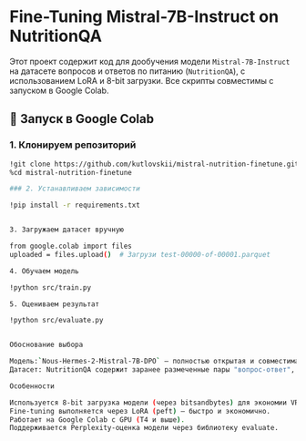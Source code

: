 # Fine-Tuning Mistral-7B-Instruct on NutritionQA

Этот проект содержит код для дообучения модели `Mistral-7B-Instruct` на датасете вопросов и ответов по питанию (`NutritionQA`), с использованием LoRA и 8-bit загрузки. Все скрипты совместимы с запуском в Google Colab.

## 🚀 Запуск в Google Colab

### 1. Клонируем репозиторий

```bash
!git clone https://github.com/kutlovskii/mistral-nutrition-finetune.git
%cd mistral-nutrition-finetune

### 2. Устанавливаем зависимости

!pip install -r requirements.txt


3. Загружаем датасет вручную

from google.colab import files
uploaded = files.upload()  # Загрузи test-00000-of-00001.parquet

4. Обучаем модель

!python src/train.py

5. Оцениваем результат

!python src/evaluate.py


Обоснование выбора

Модель:`Nous-Hermes-2-Mistral-7B-DPO` — полностью открытая и совместимая с Hugging Face `transformers`. Основана на Mistral, поддерживает 8-bit загрузку и работает с LoRA из коробки.
Датасет: NutritionQA содержит заранее размеченные пары "вопрос-ответ", идеально подходящие для supervised fine-tuning. Второй предложенный датасет (Food Facts) не использовался, так как требует значительной дополнительной обработки.

Особенности

Используется 8-bit загрузка модели (через bitsandbytes) для экономии VRAM.
Fine-tuning выполняется через LoRA (peft) — быстро и экономично.
Работает на Google Colab с GPU (T4 и выше).
Поддерживается Perplexity-оценка модели через библиотеку evaluate.
